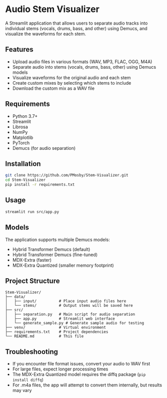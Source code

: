 # Audio Stem Visualizer

A Streamlit application that allows users to separate audio tracks into individual stems (vocals, drums, bass, and other) using Demucs, and visualize the waveforms for each stem.

## Features

- Upload audio files in various formats (WAV, MP3, FLAC, OGG, M4A)
- Separate audio into stems (vocals, drums, bass, other) using Demucs models
- Visualize waveforms for the original audio and each stem
- Create custom mixes by selecting which stems to include
- Download the custom mix as a WAV file

## Requirements

- Python 3.7+
- Streamlit
- Librosa
- NumPy
- Matplotlib
- PyTorch
- Demucs (for audio separation)

## Installation

```bash
git clone https://github.com/PMosby/Stem-Visualizer.git
cd Stem-Visualizer
pip install -r requirements.txt
```

## Usage

```bash
streamlit run src/app.py
```

## Models

The application supports multiple Demucs models:
- Hybrid Transformer Demucs (default)
- Hybrid Transformer Demucs (fine-tuned)
- MDX-Extra (faster)
- MDX-Extra Quantized (smaller memory footprint)

## Project Structure

```
Stem-Visualizer/
├── data/
│   ├── input/          # Place input audio files here
│   └── stems/          # Output stems will be saved here
├── src/
│   ├── separation.py   # Main script for audio separation
│   ├── app.py          # Streamlit web interface
│   └── generate_sample.py # Generate sample audio for testing
├── venv/               # Virtual environment
├── requirements.txt    # Project dependencies
└── README.md           # This file
```

## Troubleshooting

- If you encounter file format issues, convert your audio to WAV first
- For large files, expect longer processing times
- The MDX-Extra Quantized model requires the diffq package (`pip install diffq`)
- For .m4a files, the app will attempt to convert them internally, but results may vary 